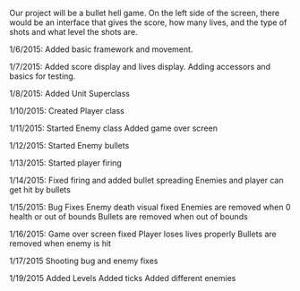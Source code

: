 Our project will be a bullet hell game. On the left side of the screen, there would be an interface that gives the score, how many lives, and the type of shots and what level the shots are.

1/6/2015: Added basic framework and movement.

1/7/2015: Added score display and lives display.
          Adding accessors and basics for testing.

1/8/2015: Added Unit Superclass

1/10/2015: Created Player class

1/11/2015: Started Enemy class
           Added game over screen
           
1/12/2015: Started Enemy bullets

1/13/2015: Started player firing

1/14/2015: Fixed firing and added bullet spreading
           Enemies and player can get hit by bullets

1/15/2015: Bug Fixes
           Enemy death visual fixed
           Enemies are removed when 0 health or out of bounds
           Bullets are removed when out of bounds
           
1/16/2015: Game over screen fixed
           Player loses lives properly
           Bullets are removed when enemy is hit

1/17/2015  Shooting bug and enemy fixes

1/19/2015  Added Levels
           Added ticks
           Added different enemies
           
           
